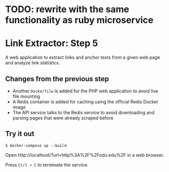 # TODO: rewrite with the same functionality as ruby microservice

# Link Extractor: Step 5

A web application to extract links and anchor texts from a given web page and analyze link statistics.

## Changes from the previous step

* Another `Dockerfile` is added for the PHP web application to avoid live file mounting
* A Redis container is added for caching using the official Redis Docker image
* The API service talks to the Redis service to avoid downloading and parsing pages that were already scraped before

## Try it out

```
$ docker-compose up --build
```

Open http://localhost/?url=http%3A%2F%2Fodu.edu%2F in a web browser.

Press `Ctrl + C` to terminate the service.
